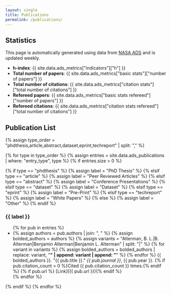 ```yaml
---
layout: single
title: Publications
permalink: /publications/
---
```


## Statistics 

This page is automatically generated using data from [NASA ADS](https://ui.adsabs.harvard.edu) and is updated weekly.

- **h-index**: {{ site.data.ads_metrics["indicators"]["h"] }}
- **Total number of papers**: {{ site.data.ads_metrics["basic stats"]["number of papers"] }}
- **Total number of citations**: {{ site.data.ads_metrics["citation stats"]["total number of citations"] }}
- **Refereed papers**: {{ site.data.ads_metrics["basic stats refereed"]["number of papers"] }}
- **Refereed citations**: {{ site.data.ads_metrics["citation stats refereed"]["total number of citations"] }}


## Publication List

{% assign type_order = "phdthesis,article,abstract,dataset,eprint,techreport" | split: "," %}

{% for type in type_order %}
  {% assign entries = site.data.ads_publications | where: "entry_type", type %}
  {% if entries.size > 0 %}

  {% if type == "phdthesis" %}
    {% assign label = "PhD Thesis" %}
  {% elsif type == "article" %}
    {% assign label = "Peer Reviewed Articles" %}
  {% elsif type == "abstract" %}
    {% assign label = "Conference Presentations" %}
  {% elsif type == "dataset" %}
    {% assign label = "Dataset" %}
  {% elsif type == "eprint" %}
    {% assign label = "Pre-Print" %}
  {% elsif type == "techreport" %}
    {% assign label = "White Papers" %}
  {% else %}
    {% assign label = "Other" %}
  {% endif %}

  ### {{ label }}

  <ul class="pub-list">
  {% for pub in entries %}
    <li>
      {% assign authors = pub.authors | join: ", " %}
      {% assign bolded_authors = authors %}
      {% assign variants = "Alterman, B. L.|B. Alterman|Benjamin Alterman|Benjamin L. Alterman" | split: "|" %}
      {% for variant in variants %}
        {% assign bolded_authors = bolded_authors | replace: variant, "<strong>" | append: variant | append: "</strong>" %}
      {% endfor %}
      {{ bolded_authors }}.
      "{{ pub.title }}."
      <em>{{ pub.journal }}</em>,
      {{ pub.year }}.
      {% if pub.citation_count > 0 %}Cited {{ pub.citation_count }} times.{% endif %}
      {% if pub.url %} [Link]({{ pub.url }}){% endif %}
    </li>
  {% endfor %}
  </ul>

  {% endif %}
{% endfor %}
